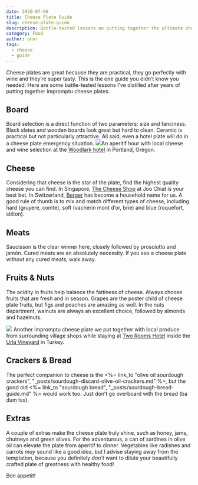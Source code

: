 ```yaml
---
date: 2020-07-08
title: Cheese Plate Guide
slug: cheese-plate-guide
description: Battle-tested lessons on putting together the ultimate cheese plates.
category: Food
author: onur
tags:
  - cheese
  - guide
---
```


Cheese plates are great because they are practical, they go perfectly with wine and they’re super tasty. This is the one guide you didn’t know you needed. Here are some battle-tested lessons I’ve distilled after years of putting together impromptu cheese plates.

## Board

Board selection is a direct function of two parameters: size and fanciness. Black slates and wooden boards look great but hard to clean. Ceramic is practical but not particularly attractive. All said, even a hotel plate will do in a cheese plate emergency situation.
![](__GHOST_URL__/content/images/2020/12/IMG_3269.jpeg)An aperitif hour with local cheese and wine selection at the [Woodlark hotel](https://woodlarkhotel.com/) in Portland, Oregon.

## Cheese

Considering that cheese is the star of the plate, find the highest quality cheese you can find. In Singapore, [The Cheese Shop](https://www.cheeseshop.sg/) at Joo Chiat is your best bet. In Switzerland, [Berger](https://berger-fromages.ch/) has become a household name for us. A good rule of thumb is to mix and match different types of cheese, including hard (gruyere, comte), soft (vacherin mont d’or, brie) and blue (roquefort, stilton).

## Meats

Saucisson is the clear winner here, closely followed by prosciutto and jamón. Cured meats are an absolutely necessity. If you see a cheese plate without any cured meats, walk away.

## Fruits & Nuts

The acidity in fruits help balance the fattiness of cheese. Always choose fruits that are fresh and in season. Grapes are the poster child of cheese plate fruits, but figs and peaches are amazing as well. In the nuts department, walnuts are always an excellent choice, followed by almonds and hazelnuts.

![](__GHOST_URL__/content/images/2020/12/B10CEBC7-1CC7-4F65-A505-EEAE1E75892A.jpeg)
Another impromptu cheese plate we put together with local produce from surrounding village shops while staying at [Two Rooms Hotel](http://www.2roomshotel.com/) inside the [Urla Vineyard](http://www.urlasarapcilik.com.tr/en-US) in Turkey.

## Crackers & Bread

The perfect companion to cheese is the <%= link_to "olive oil sourdough crackers", "_posts/sourdough-discard-olive-oil-crackers.md" %>, but the good old <%= link_to "sourdough bread", "_posts/sourdough-bread-guide.md" %> would work too. Just don’t go overboard with the bread (ba dum tss).

## Extras

A couple of extras make the cheese plate truly shine, such as honey, jams, chutneys and green olives. For the adventurous, a can of sardines in olive oil can elevate the plate from aperitif to dinner. Vegetables like radishes and carrots _may_ sound like a good idea, but I advise staying away from the temptation, because you definitely _don’t_ want to dilute your beautifully crafted plate of greatness with healthy food!

Bon appetit!
